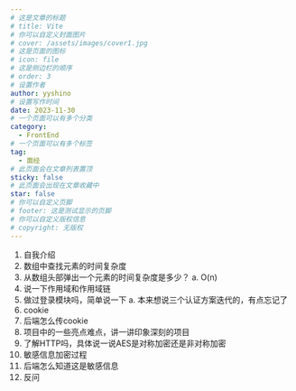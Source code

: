 ```yaml
---
# 这是文章的标题
# title: Vite
# 你可以自定义封面图片
# cover: /assets/images/cover1.jpg
# 这是页面的图标
# icon: file
# 这是侧边栏的顺序
# order: 3
# 设置作者
author: yyshino
# 设置写作时间
date: 2023-11-30
# 一个页面可以有多个分类
category:
  - FrontEnd
# 一个页面可以有多个标签
tag:
  - 面经
# 此页面会在文章列表置顶
sticky: false
# 此页面会出现在文章收藏中
star: false
# 你可以自定义页脚
# footer: 这是测试显示的页脚
# 你可以自定义版权信息
# copyright: 无版权
---
```


1. 自我介绍
2. 数组中查找元素的时间复杂度
3. 从数组头部弹出一个元素的时间复杂度是多少？
    a. O(n)
4. 说一下作用域和作用域链
5. 做过登录模块吗，简单说一下
    a. 本来想说三个认证方案迭代的，有点忘记了
6. cookie
7. 后端怎么传cookie
8. 项目中的一些亮点难点，讲一讲印象深刻的项目
9. 了解HTTP吗，具体说一说AES是对称加密还是非对称加密
10. 敏感信息加密过程
11. 后端怎么知道这是敏感信息
12. 反问
